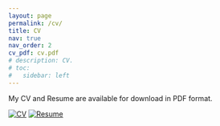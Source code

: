 ```yaml
---
layout: page
permalink: /cv/
title: CV
nav: true
nav_order: 2
cv_pdf: cv.pdf
# description: CV.
# toc:
#   sidebar: left
---
```


My CV and Resume are available for download in PDF format.

[![CV](https://img.shields.io/badge/CV-Download-196ebd?style=flat)](../assets/pdf/cv.pdf)
[![Resume](https://img.shields.io/badge/Resume-Download-BB3E45?style=flat)](../assets/pdf/resume.pdf)
